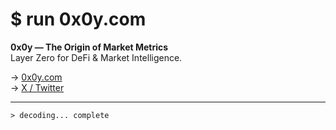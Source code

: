 # $ run 0x0y.com

**0x0y — The Origin of Market Metrics**  
Layer Zero for DeFi & Market Intelligence.

→ [0x0y.com](https://0x0y.com)  
→ [X / Twitter](https://x.com/the0x0y)  

-- --

`> decoding... complete`
